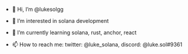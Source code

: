 - 👋 Hi, I’m @lukesolgg

- 👀 I’m interested in solana development

- 🌱 I’m currently learning solana, rust, anchor, react

- 📫 How to reach me: twitter: @luke_solana, discord: @luke.sol#9361
